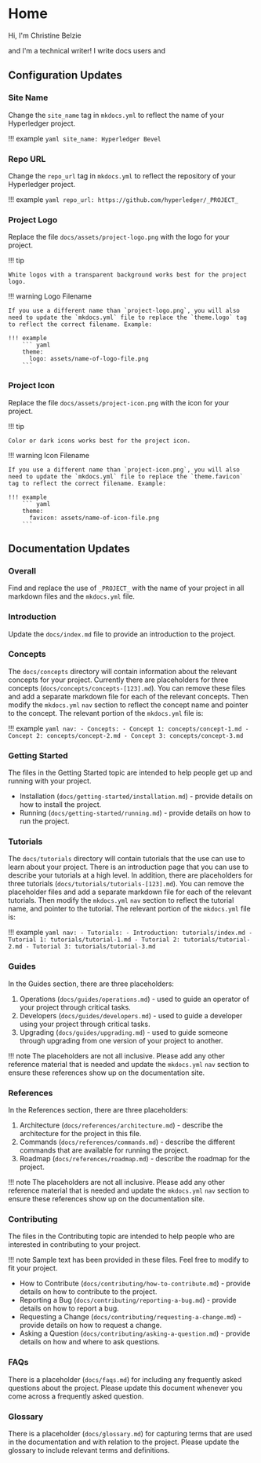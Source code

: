 # Home

Hi, I'm Christine Belzie 

and I'm a technical writer!
I write docs users and 

## Configuration Updates

### Site Name

Change the `site_name` tag in `mkdocs.yml` to reflect the name of your Hyperledger project.

!!! example
    ``` yaml
    site_name: Hyperledger Bevel
    ```

### Repo URL

Change the `repo_url` tag in `mkdocs.yml` to reflect the repository of your Hyperledger project.

!!! example
    ``` yaml
    repo_url: https://github.com/hyperledger/_PROJECT_
    ```

### Project Logo

Replace the file `docs/assets/project-logo.png` with the logo for your project.

!!! tip

    White logos with a transparent background works best for the project logo.

!!! warning Logo Filename

    If you use a different name than `project-logo.png`, you will also need to update the `mkdocs.yml` file to replace the `theme.logo` tag to reflect the correct filename. Example:

    !!! example
        ``` yaml
        theme:
          logo: assets/name-of-logo-file.png
        ```

### Project Icon

Replace the file `docs/assets/project-icon.png` with the icon for your project.

!!! tip

    Color or dark icons works best for the project icon.

!!! warning Icon Filename

    If you use a different name than `project-icon.png`, you will also need to update the `mkdocs.yml` file to replace the `theme.favicon` tag to reflect the correct filename. Example:

    !!! example
        ``` yaml
        theme:
          favicon: assets/name-of-icon-file.png
        ```

## Documentation Updates

### Overall

Find and replace the use of `_PROJECT_` with the name of your project in all markdown files and the `mkdocs.yml` file.

### Introduction

Update the `docs/index.md` file to provide an introduction to the project.

### Concepts

The `docs/concepts` directory will contain information about the relevant concepts for your project. Currently there are placeholders for three concepts (`docs/concepts/concepts-[123].md`). You can remove these files and add a separate markdown file for each of the relevant concepts. Then modify the `mkdocs.yml` `nav` section to reflect the concept name and pointer to the concept. The relevant portion of the `mkdocs.yml` file is:

!!! example
    ``` yaml
    nav:
     - Concepts:
       - Concept 1: concepts/concept-1.md
       - Concept 2: concepts/concept-2.md
       - Concept 3: concepts/concept-3.md
    ```

### Getting Started

The files in the Getting Started topic are intended to help people get up and running with your project. 

* Installation (`docs/getting-started/installation.md`) - provide details on how to install the project.
* Running (`docs/getting-started/running.md`) - provide details on how to run the project.

### Tutorials

The `docs/tutorials` directory will contain tutorials that the use can use to learn about your project. There is an introduction page that you can use to describe your tutorials at a high level. In addition, there are placeholders for three tutorials (`docs/tutorials/tutorials-[123].md`). You can remove the placeholder files and add a separate markdown file for each of the relevant tutorials. Then modify the `mkdocs.yml` `nav` section to reflect the tutorial name, and pointer to the tutorial. The relevant portion of the `mkdocs.yml` file is:

!!! example
    ``` yaml
    nav:
     - Tutorials:
       - Introduction: tutorials/index.md
       - Tutorial 1: tutorials/tutorial-1.md
       - Tutorial 2: tutorials/tutorial-2.md
       - Tutorial 3: tutorials/tutorial-3.md
    ```
### Guides

In the Guides section, there are three placeholders:
1. Operations (`docs/guides/operations.md`) - used to guide an operator of your project through critical tasks.
2. Developers (`docs/guides/developers.md`) - used to guide a developer using your project through critical tasks.
3. Upgrading (`docs/guides/upgrading.md`) - used to guide someone through upgrading from one version of your project to another.

!!! note
    The placeholders are not all inclusive. Please add any other reference material that is needed and update the `mkdocs.yml` `nav` section to ensure these references show up on the documentation site.

### References

In the References section, there are three placeholders:

1. Architecture (`docs/references/architecture.md`) - describe the architecture for the project in this file.
2. Commands (`docs/references/commands.md`) - describe the different commands that are available for running the project.
3. Roadmap (`docs/references/roadmap.md`) - describe the roadmap for the project.

!!! note
    The placeholders are not all inclusive. Please add any other reference material that is needed and update the `mkdocs.yml` `nav` section to ensure these references show up on the documentation site.

### Contributing

The files in the Contributing topic are intended to help people who are interested in contributing to your project.

!!! note
    Sample text has been provided in these files. Feel free to modify to fit your project.

* How to Contribute (`docs/contributing/how-to-contribute.md`) - provide details on how to contribute to the project.
* Reporting a Bug (`docs/contributing/reporting-a-bug.md`) - provide details on how to report a bug.
* Requesting a Change (`docs/contributing/requesting-a-change.md`) - provide details on how to request a change. 
* Asking a Question (`docs/contributing/asking-a-question.md`) - provide details on how and where to ask questions.

### FAQs

There is a placeholder (`docs/faqs.md`) for including any frequently asked questions about the project. Please update this document whenever you come across a frequently asked question.

### Glossary

There is a placeholder (`docs/glossary.md`) for capturing terms that are used in the documentation and with relation to the project. Please update the glossary to include relevant terms and definitions.
